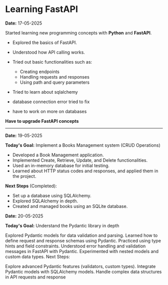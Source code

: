 # Learning FastAPI

**Date:** 17-05-2025

Started learning new programming concepts with **Python** and **FastAPI**.

- Explored the basics of FastAPI.
- Understood how API calling works.
- Tried out basic functionalities such as:
    - Creating endpoints
    - Handling requests and responses
    - Using path and query parameters

- Tried to learn about sqlalchemy 
- database connection error tried to fix
- have to work on more on databases 

**Have to upgrade FastAPI concepts**

-------------------------------------------------------------------------------------------------

**Date:** 19-05-2025

**Today's Goal:** Implement a Books Management system (CRUD Operations)

- Developed a Book Management application.
- Implemented Create, Retrieve, Update, and Delete functionalities.
- Used an in-memory database for initial testing.
- Learned about HTTP status codes and responses, and applied them in the project.

**Next Steps** (Completed):

- Set up a database using SQLAlchemy.
- Explored SQLAlchemy in  depth.
- Created and managed books using an SQLite database.


**Date:**  20-05-2025

**Today's Goal:** Understand the Pydantic library in depth

Explored Pydantic models for data validation and parsing.
Learned how to define request and response schemas using Pydantic.
Practiced using type hints and field constraints.
Understood error handling and validation messages in FastAPI with Pydantic.
Experimented with nested models and custom data types.
Next Steps:

Explore advanced Pydantic features (validators, custom types).
Integrate Pydantic models with SQLAlchemy models.
Handle complex data structures in API requests and response

